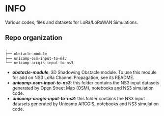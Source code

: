 # INFO
Various codes, files and datasets for LoRa/LoRaWAN Simulations.

## Repo organization

``` bash
.
├── obstacle-module
├── unicamp-osm-input-to-ns3
└── unicamp-arcgis-input-to-ns3	
```
* **_obstacle-module_**: 3D Shadowing Obstacle module. To use this module for add on NS3 LoRa Channel Propagation, see its README.
* **_unicamp-osm-input-to-ns3_**: this folder contains the NS3 input datasets generated by Open Street Map (OSM), notebooks and NS3 simulation code.
* **_unicamp-arcgis-input-to-ns3_**: this folder contains the NS3 input datasets generated by Unicamp ARCGIS, notebooks and NS3 simulation code.


